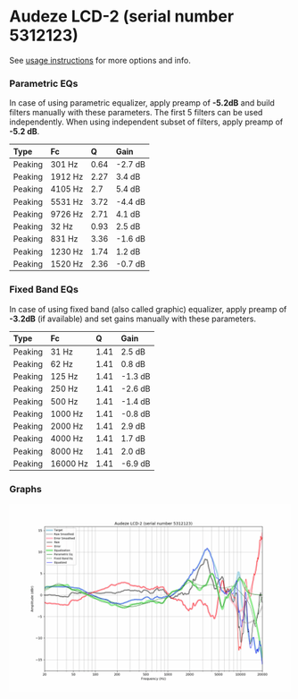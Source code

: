 # Audeze LCD-2 (serial number 5312123)
See [usage instructions](https://github.com/jaakkopasanen/AutoEq#usage) for more options and info.

### Parametric EQs
In case of using parametric equalizer, apply preamp of **-5.2dB** and build filters manually
with these parameters. The first 5 filters can be used independently.
When using independent subset of filters, apply preamp of **-5.2 dB**.

| Type    | Fc      |    Q | Gain    |
|:--------|:--------|:-----|:--------|
| Peaking | 301 Hz  | 0.64 | -2.7 dB |
| Peaking | 1912 Hz | 2.27 | 3.4 dB  |
| Peaking | 4105 Hz | 2.7  | 5.4 dB  |
| Peaking | 5531 Hz | 3.72 | -4.4 dB |
| Peaking | 9726 Hz | 2.71 | 4.1 dB  |
| Peaking | 32 Hz   | 0.93 | 2.5 dB  |
| Peaking | 831 Hz  | 3.36 | -1.6 dB |
| Peaking | 1230 Hz | 1.74 | 1.2 dB  |
| Peaking | 1520 Hz | 2.36 | -0.7 dB |

### Fixed Band EQs
In case of using fixed band (also called graphic) equalizer, apply preamp of **-3.2dB**
(if available) and set gains manually with these parameters.

| Type    | Fc       |    Q | Gain    |
|:--------|:---------|:-----|:--------|
| Peaking | 31 Hz    | 1.41 | 2.5 dB  |
| Peaking | 62 Hz    | 1.41 | 0.8 dB  |
| Peaking | 125 Hz   | 1.41 | -1.3 dB |
| Peaking | 250 Hz   | 1.41 | -2.6 dB |
| Peaking | 500 Hz   | 1.41 | -1.4 dB |
| Peaking | 1000 Hz  | 1.41 | -0.8 dB |
| Peaking | 2000 Hz  | 1.41 | 2.9 dB  |
| Peaking | 4000 Hz  | 1.41 | 1.7 dB  |
| Peaking | 8000 Hz  | 1.41 | 2.0 dB  |
| Peaking | 16000 Hz | 1.41 | -6.9 dB |

### Graphs
![](./Audeze%20LCD-2%20(serial%20number%205312123).png)
